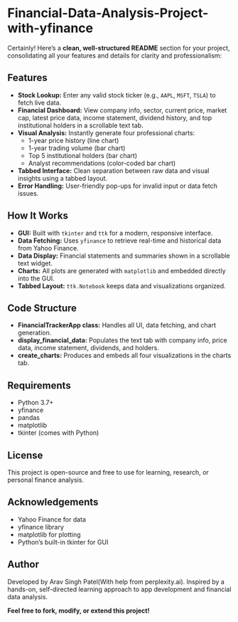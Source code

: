 # Financial-Data-Analysis-Project-with-yfinance
Certainly! Here’s a **clean, well-structured README** section for your project, consolidating all your features and details for clarity and professionalism:

## Features

- **Stock Lookup:** Enter any valid stock ticker (e.g., `AAPL`, `MSFT`, `TSLA`) to fetch live data.
- **Financial Dashboard:** View company info, sector, current price, market cap, latest price data, income statement, dividend history, and top institutional holders in a scrollable text tab.
- **Visual Analysis:** Instantly generate four professional charts:
  - 1-year price history (line chart)
  - 1-year trading volume (bar chart)
  - Top 5 institutional holders (bar chart)
  - Analyst recommendations (color-coded bar chart)
- **Tabbed Interface:** Clean separation between raw data and visual insights using a tabbed layout.
- **Error Handling:** User-friendly pop-ups for invalid input or data fetch issues.

## How It Works

- **GUI:** Built with `tkinter` and `ttk` for a modern, responsive interface.
- **Data Fetching:** Uses `yfinance` to retrieve real-time and historical data from Yahoo Finance.
- **Data Display:** Financial statements and summaries shown in a scrollable text widget.
- **Charts:** All plots are generated with `matplotlib` and embedded directly into the GUI.
- **Tabbed Layout:** `ttk.Notebook` keeps data and visualizations organized.

## Code Structure

- **FinancialTrackerApp class:** Handles all UI, data fetching, and chart generation.
- **display_financial_data:** Populates the text tab with company info, price data, income statement, dividends, and holders.
- **create_charts:** Produces and embeds all four visualizations in the charts tab.

## Requirements

- Python 3.7+
- yfinance
- pandas
- matplotlib
- tkinter (comes with Python)

## License

This project is open-source and free to use for learning, research, or personal finance analysis.

## Acknowledgements

- Yahoo Finance for data
- yfinance library
- matplotlib for plotting
- Python’s built-in tkinter for GUI

## Author

Developed by Arav Singh Patel(With help from perplexity.ai). Inspired by a hands-on, self-directed learning approach to app development and financial data analysis.

**Feel free to fork, modify, or extend this project!**
